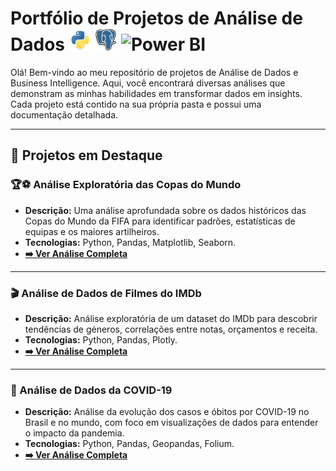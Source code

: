 # Portfólio de Projetos de Análise de Dados <img src="https://raw.githubusercontent.com/devicons/devicon/master/icons/python/python-original.svg" alt="Python" width="35" height="35"/> <img src="https://raw.githubusercontent.com/devicons/devicon/master/icons/postgresql/postgresql-original.svg" alt="SQL" width="35" height="35"/> <img src="https://raw.githubusercontent.com/devicons/devicon/master/icons/powerbi/powerbi-original.svg" alt="Power BI" width="35" height="35"/>

Olá! Bem-vindo ao meu repositório de projetos de Análise de Dados e Business Intelligence. Aqui, você encontrará diversas análises que demonstram as minhas habilidades em transformar dados em insights. Cada projeto está contido na sua própria pasta e possui uma documentação detalhada.

---

## 🚀 Projetos em Destaque

### 🏆⚽ Análise Exploratória das Copas do Mundo
- **Descrição:** Uma análise aprofundada sobre os dados históricos das Copas do Mundo da FIFA para identificar padrões, estatísticas de equipas e os maiores artilheiros.
- **Tecnologias:** Python, Pandas, Matplotlib, Seaborn.
- **[➡️ Ver Análise Completa](./Análise%20Copas%20do%20Mundo%20FIFA/)**

---

### 🎬 Análise de Dados de Filmes do IMDb
- **Descrição:** Análise exploratória de um dataset do IMDb para descobrir tendências de géneros, correlações entre notas, orçamentos e receita.
- **Tecnologias:** Python, Pandas, Plotly.
- **[➡️ Ver Análise Completa](./Projeto%20IMDb/)**

---

### 🦠 Análise de Dados da COVID-19
- **Descrição:** Análise da evolução dos casos e óbitos por COVID-19 no Brasil e no mundo, com foco em visualizações de dados para entender o impacto da pandemia.
- **Tecnologias:** Python, Pandas, Geopandas, Folium.
- **[➡️ Ver Análise Completa](./Projeto%20COVID-19/)**
